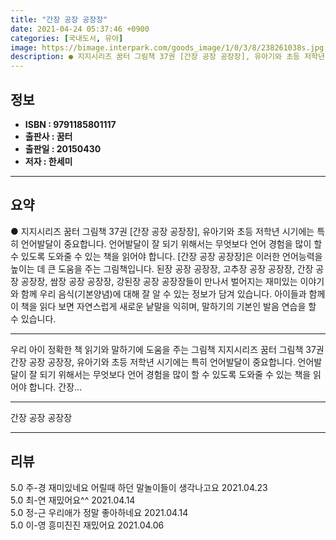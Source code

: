 ```yaml
---
title: "간장 공장 공장장"
date: 2021-04-24 05:37:46 +0900
categories: [국내도서, 유아]
image: https://bimage.interpark.com/goods_image/1/0/3/8/238261038s.jpg
description: ● 지지시리즈 꿈터 그림책 37권 [간장 공장 공장장], 유아기와 초등 저학년 시기에는 특히 언어발달이 중요합니다. 언어발달이 잘 되기 위해서는 무엇보다 언어 경험을 많이 할 수 있도록 도와줄 수 있는 책을 읽어야 합니다. [간장 공장 공장장]은 이러한 언어능력을 높이는 데 큰 도움을
---
```


## **정보**

- **ISBN : 9791185801117**
- **출판사 : 꿈터**
- **출판일 : 20150430**
- **저자 : 한세미**

------



## **요약**

●  지지시리즈 꿈터 그림책 37권 [간장 공장 공장장], 유아기와 초등 저학년 시기에는 특히 언어발달이 중요합니다. 언어발달이 잘 되기 위해서는 무엇보다 언어 경험을 많이 할 수 있도록 도와줄 수 있는 책을 읽어야 합니다. [간장 공장 공장장]은 이러한 언어능력을 높이는 데 큰 도움을 주는 그림책입니다. 된장 공장 공장장, 고추장 공장 공장장, 간장 공장 공장장, 쌈장 공장 공장장, 강된장 공장 공장장들이 만나서 벌어지는 재미있는 이야기와 함께 우리 음식(기본양념)에 대해 잘 알 수 있는 정보가 담겨 있습니다. 아이들과 함께 이 책을 읽다 보면 자연스럽게 새로운 낱말을 익히며, 말하기의 기본인 발음 연습을 할 수 있습니다.

------

우리 아이 정확한 책 읽기와 말하기에 도움을 주는 그림책 &#x0D;&#x0D;지지시리즈 꿈터 그림책 37권 간장 공장 공장장, 유아기와 초등 저학년 시기에는 특히 언어발달이 중요합니다. 언어발달이 잘 되기 위해서는 무엇보다 언어 경험을 많이 할 수 있도록 도와줄 수 있는 책을 읽어야 합니다. 간장... 

------


간장 공장 공장장 

------


## **리뷰** 

5.0 주-경 재미있네요 어릴때 하던 말놀이들이 생각나고요 2021.04.23 <br/>5.0 최-연 재밌어요^^ 2021.04.14 <br/>5.0 정-근 우리애가 정말 좋아하네요 2021.04.14 <br/>5.0 이-영 흥미진진  재밌어요 2021.04.06 <br/>